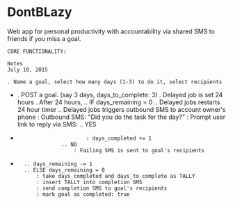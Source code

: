 # DontBLazy

Web app for personal productivity with accountability via shared SMS to friends if you miss a goal.

	CORE FUNCTIONALITY: 
	
	Notes
	July 10, 2015

	. Name a goal, select how many days (1-3) to do it, select recipients
*	. POST a goal. (say 3 days, days_to_complete: 3)
	. Delayed job is set 24 hours
	. After 24 hours,
		.. IF days_remaining > 0
			.. Delayed jobs restarts 24 hour timer
			.. Delayed jobs triggers outbound SMS to account owner's phone
				: Outbound SMS: "Did you do the task for the day?" 
				: Prompt user link to reply via SMS:
					.. YES 
*							: days_completed += 1
					.. NO 
						: Failing SMS is sent to goal's recipients
*		.. days_remaining -= 1 
		.. ELSE days_remaining = 0
			: take days_completed and days_to_complete as TALLY
			: insert TALLY into completion SMS
			: send completion SMS to goal's recipients
			: mark goal as completed: true


		


